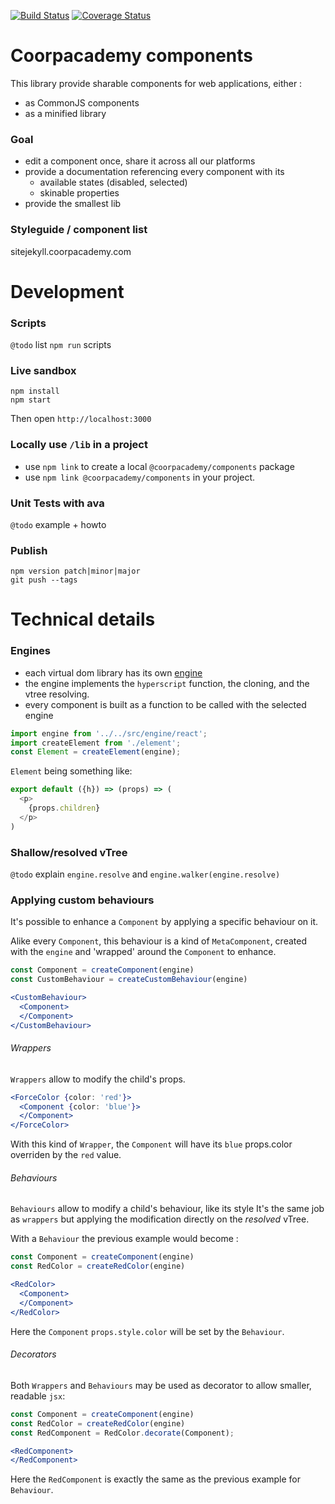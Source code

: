 [![Build Status](https://travis-ci.com/CoorpAcademy/components.svg?token=tpTZr2AKsFCqAwZ7nAEf&branch=master)](https://travis-ci.com/CoorpAcademy/components)
[![Coverage Status](https://coveralls.io/repos/github/CoorpAcademy/components/badge.svg?branch=master&t=15or4z)](https://coveralls.io/github/CoorpAcademy/components?branch=master)

# Coorpacademy components

This library provide sharable components for web applications, either :
- as CommonJS components
- as a minified library

### Goal

- edit a component once, share it across all our platforms
- provide a documentation referencing every component with its
  - available states (disabled, selected)
  - skinable properties
- provide the smallest lib

### Styleguide / component list

sitejekyll.coorpacademy.com

# Development

### Scripts
`@todo` list `npm run` scripts

### Live sandbox

```
npm install
npm start
```

Then open `http://localhost:3000`

### Locally use `/lib` in a project
- use `npm link` to create a local `@coorpacademy/components` package
- use `npm link @coorpacademy/components` in your project.

### Unit Tests with ava
`@todo` example + howto

### Publish
```
npm version patch|minor|major
git push --tags
```

# Technical details

### Engines

- each virtual dom library has its own [engine](./src/engine)
- the engine implements the `hyperscript` function, the cloning, and the vtree resolving.
- every component is built as a function to be called with the selected engine

```js
import engine from '../../src/engine/react';
import createElement from './element';
const Element = createElement(engine);
```

`Element` being something like:
```js
export default ({h}) => (props) => (
  <p>
    {props.children}
  </p>
)
```

### Shallow/resolved vTree
`@todo` explain `engine.resolve` and `engine.walker(engine.resolve)`

### Applying custom behaviours

It's possible to enhance a `Component` by applying a specific behaviour on it.

Alike every `Component`, this behaviour is a kind of `MetaComponent`, created with the `engine` and 'wrapped' around the `Component` to enhance.

```js
const Component = createComponent(engine)
const CustomBehaviour = createCustomBehaviour(engine)
```
```jsx
<CustomBehaviour>
  <Component>
  </Component>
</CustomBehaviour>
```

###### Wrappers

`Wrappers` allow to modify the child's props.

```jsx
<ForceColor {color: 'red'}>
  <Component {color: 'blue'}>
  </Component>
</ForceColor>
```

With this kind of `Wrapper`, the `Component` will have its `blue` props.color overriden by the `red` value.

###### Behaviours

`Behaviours` allow to modify a child's behaviour, like its style
It's the same job as `wrappers` but applying the modification directly on the *resolved* vTree.

With a `Behaviour` the previous example would become :

```js
const Component = createComponent(engine)
const RedColor = createRedColor(engine)
```
```jsx
<RedColor>
  <Component>
  </Component>
</RedColor>
```

Here the `Component` `props.style.color` will be set by the `Behaviour`.

###### Decorators

Both `Wrappers` and `Behaviours` may be used as decorator to allow smaller, readable `jsx`:

```js
const Component = createComponent(engine)
const RedColor = createRedColor(engine)
const RedComponent = RedColor.decorate(Component);
```
```jsx
<RedComponent>
</RedComponent>
```

Here the `RedComponent` is exactly the same as the previous example for `Behaviour`.
